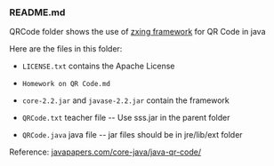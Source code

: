﻿### README.md

QRCode folder shows the use of [zxing framework](https://github.com/zxing/zxing) for QR Code in java

Here are the files in this folder:

* `LICENSE.txt` contains the Apache License

* `Homework on QR Code.md `

* `core-2.2.jar` and `javase-2.2.jar` contain the framework

* `QRCode.txt` teacher file -- Use sss.jar in the parent folder

* `QRCode.java` java file -- jar files should be in jre/lib/ext folder 

Reference: [javapapers.com/core-java/java-qr-code/](javapapers.com/core-java/java-qr-code/)
